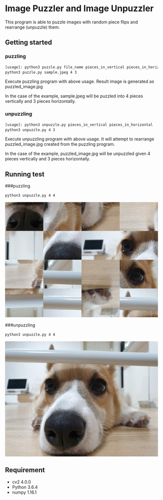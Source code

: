 # Image Puzzler and Image Unpuzzler
This program is able to puzzle images with random piece flips and rearrange (unpuzzle) them.

## Getting started
### puzzling
```bash
[usage]: python3 puzzle.py file_name pieces_in_vertical pieces_in_horizontal
python3 puzzle.py sample.jpeg 4 3
```

Execute puzzling program with above usage. Result image is generated as puzzled_image.jpg

In the case of the example, sample.jpeg will be puzzled into 4 pieces vertically and 3 pieces horizontally.

### unpuzzling
```bash
[usage]: python3 unpuzzle.py pieces_in_vertical pieces_in_horizontal
python3 unpuzzle.py 4 3
```
Execute unpuzzling program with above usage. It will attempt to rearrange puzzled_image.jpg created from the puzzling program.

In the case of the example, puzzled_image.jpg will be unpuzzled given 4 pieces vertically and 3 pieces horizontally.

## Running test
###puzzling
```bash
python3 unpuzzle.py 4 4
```
![puzzled_image](./puzzled_image.jpg)

###unpuzzling
```bash
python3 unpuzzle.py 4 4
```
![unpuzzled_image](./unpuzzled_image.jpg)

## Requirement
* cv2 4.0.0
* Python 3.6.4
* numpy 1.16.1



